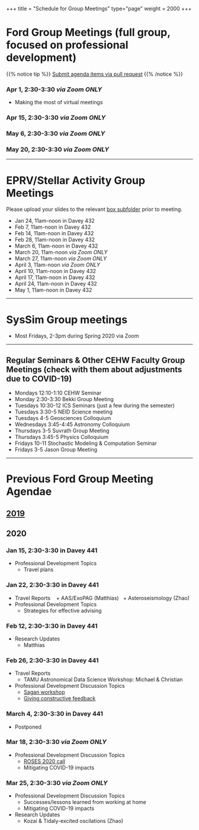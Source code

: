 +++
title = "Schedule for Group Meetings"
type="page"
weight = 2000
+++

# Ford Group Meetings (full group, focused on professional development)
{{% notice tip %}}
[Submit agenda items via pull request](https://github.com/eford/GroupLabManual/blob/master/content/schedule/_index.md)
{{% /notice %}}

### Apr  1, 2:30-3:30 *via Zoom ONLY*
- Making the most of virtual meetings

### Apr 15, 2:30-3:30  *via Zoom ONLY*
### May  6, 2:30-3:30  *via Zoom ONLY*
### May  20, 2:30-3:30  *via Zoom ONLY*


------------------------------

# EPRV/Stellar Activity Group Meetings
Please upload your slides to the relevant [box subfolder](https://psu.app.box.com/folder/73137281610) prior to meeting.

- Jan 24, 11am-noon in Davey 432
- Feb  7, 11am-noon in Davey 432
- Feb 14, 11am-noon in Davey 432
- Feb 28, 11am-noon in Davey 432
- March  6, 11am-noon in Davey 432
- March 20, 11am-noon *via Zoom ONLY*
- March 27, 11am-noon *via Zoom ONLY*
- April  3, 11am-noon *via Zoom ONLY*
- April 10, 11am-noon in Davey 432
- April 17, 11am-noon in Davey 432
- April 24, 11am-noon in Davey 432
- May  1, 11am-noon in Davey 432

------------------------------

# SysSim Group meetings
- Most Fridays, 2-3pm during Spring 2020 via Zoom

------------------------------
## Regular Seminars & Other CEHW Faculty Group Meetings (check with them about adjustments due to COVID-19)
- Mondays 12:10-1:10 CEHW Seminar
- Monday 2:30-3:30  Bekki Group Meeting
- Tuesdays 10:30-12 ICS Seminars (just a few during the semester)
- Tuesdays 3:30-5 NEID Science meeting
- Tuesdays 4-5 Geosciences Colloquium
- Wednesdays 3:45-4:45 Astronomy Colloquium
- Thursdays 3-5 Suvrath Group Meeting
- Thursdays 3:45-5 Physics Colloquium
- Fridays 10-11 Stochastic Modeling & Computation Seminar
- Fridays 3-5 Jason Group Meeting


------------------------------
# Previous Ford Group Meeting Agendae
## [2019](2019)

## 2020
### Jan 15, 2:30-3:30 in Davey 441
- Professional Development Topics
   + Travel plans 

### Jan 22, 2:30-3:30 in Davey 441
- Travel Reports
   + AAS/ExoPAG (Matthias)
   + Asteroseismology (Zhao)
- Professional Development Topics
   + Strategies for effective advising

### Feb 12, 2:30-3:30 in Davey 441
- Research Updates
   + Matthias

### Feb 26, 2:30-3:30 in Davey 441
- Travel Reports
   + TAMU Astronomical Data Science Workshop: Michael & Christian
- Professional Development Discussion Topics
   + [Sagan workshop](http://nexsci.caltech.edu/workshop/2020/)
   + [Giving constructive feedback](https://www.nytimes.com/2020/02/24/smarter-living/how-to-give-helpful-feedback.html)

### March 4, 2:30-3:30 in Davey 441
- Postponed

### Mar 18, 2:30-3:30 *via Zoom ONLY*
- Professional Development Discussion Topics
   + [ROSES 2020 call](http://solicitation.nasaprs.com/ROSES2020)
   + Mitigating COVID-19 impacts

### Mar 25, 2:30-3:30 *via Zoom ONLY*
- Professional Development Discussion Topics
   + Successes/lessons learned from working at home
   + Mitigating COVID-19 impacts
- Research Updates
   + Kozai & Tidaly-excited oscilations (Zhao)


